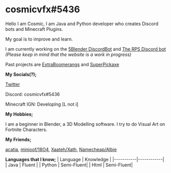 # cosmicvfx#5436

Hello I am Cosmic, I am Java and Python developer who creates Discord bots and Minecraft Plugins.

My goal is to improve and learn.

I am currently working on the [5Blender DiscordBot](https://github.com/cosmic-vfx/5BlenderJDABot) and [The RPS Discord bot](https://rpswebsite.herokuapp.com) *(Please keep in mind that the website is a work in progress)*

Past projects are [ExtraBoomerangs](https://github.com/cosmic-vfx/ExtraBoomerangs) and [SuperPickaxe](https://github.com/cosmic-vfx/SuperPickaxe)

<b>My Socials(?);</b>

[Twitter](https://twitter.com/CosmicVFX_)

Discord: cosmicvfx#5436

Minecraft IGN: Developlng [L not i]

<b>My Hobbies;</b>

I am a beginner in Blender, a 3D Modelling software. I try to do Visual Art on Fortnite Characters.

<b>My Friends;</b>

[acatia](https://github.com/acatiadroid), [minioof/18O4](https://github.com/18o4), [Xaateh/Xath](https://github.com/xaateh), [Namecheap/Albie](https://github.com/AlbieGames)

<b>Languages that I know;</b>
| Language  | Knowledge  |
|-----------|------------|
| Java      | Fluent     |
| Python    | Semi-Fluent|
| Html      | Semi-Fluent|
